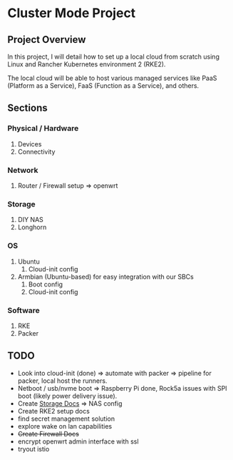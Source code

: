 # Cluster Mode Project

## Project Overview

In this project, I will detail how to set up a local cloud from scratch using Linux and Rancher Kubernetes environment 2 (RKE2).

The local cloud will be able to host various managed services like PaaS (Platform as a Service), FaaS (Function as a Service), and others.

[//]: # (## Table of Contents)

[//]: # ()
[//]: # (1. [Physical / Hardware]&#40;#physical--hardware&#41;)

[//]: # (    - [Devices]&#40;docs/hardware/devices.md&#41;)

[//]: # (    - [Connectivity]&#40;docs/hardware/connectivity.md&#41;)

[//]: # (2. [Network]&#40;#network&#41;)

[//]: # (    - [Router / Firewall Setup &#40;OpenWRT&#41;]&#40;docs/network/firewall.md&#41;)

[//]: # (3. [Storage]&#40;#storage&#41;)

[//]: # (    - [DIY NAS]&#40;docs/storage/nas.md&#41;)

[//]: # (    - [Longhorn]&#40;docs/storage/longhorn.md&#41;)

[//]: # (4. [Operating Systems &#40;OS&#41;]&#40;#os&#41;)

[//]: # (    - [Ubuntu]&#40;docs/os/ubuntu.md&#41;)

[//]: # (        - [Cloud-init Config]&#40;docs/os/ubuntu/cloud-init.md&#41;)

[//]: # (    - [Armbian &#40;Ubuntu-based&#41;]&#40;docs/os/armbian.md&#41;)

[//]: # (        - [Boot Config]&#40;docs/os/armbian/boot-config.md&#41;)

[//]: # (        - [Cloud-init Config]&#40;docs/os/armbian/cloud-init.md&#41;)

[//]: # (5. [Software]&#40;#software&#41;)

[//]: # (    - [RKE]&#40;docs/software/rke.md&#41;)

[//]: # (    - [Packer]&#40;docs/software/packer.md&#41;)

## Sections

### Physical / Hardware
1. Devices
2. Connectivity

### Network
1. Router / Firewall setup => openwrt

### Storage
1. DIY NAS
2. Longhorn

### OS
1. Ubuntu
    1. Cloud-init config
2. Armbian (Ubuntu-based) for easy integration with our SBCs
    1. Boot config
    2. Cloud-init config 

### Software
1. RKE
2. Packer

## TODO

- Look into cloud-init (done) => automate with packer => pipeline for packer, local host the runners.
- Netboot / usb/nvme boot => Raspberry Pi done, Rock5a issues with SPI boot (likely power delivery issue).
- Create [Storage Docs](docs/setup/hardware/storage/NAS/readme.md) => NAS config
- Create RKE2 setup docs
- find secret management solution
- explore wake on lan capabilities
- ~~Create Firewall Docs~~
- encrypt openwrt admin interface with ssl
- tryout istio
